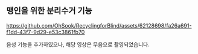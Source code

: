 ## 맹인을 위한 분리수거 기능

https://github.com/OhSook/RecyclingforBlind/assets/62128698/fa26a691-f1dd-43f7-9d29-e53c3861fb70

음성 기능을 추가하였으나, 해당 영상은 무음으로 촬영되었습니다.
